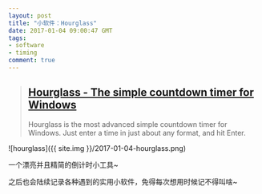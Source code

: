 ```yaml
---
layout: post
title: "小软件：Hourglass"
date: 2017-01-04 09:00:47 GMT
tags:
- software
- timing
comment: true
---
```


> ## [Hourglass - The simple countdown timer for Windows](https://chris.dziemborowicz.com/apps/hourglass/)
> Hourglass is the most advanced simple countdown timer for Windows. Just enter a time in just about any format, and hit Enter.

![hourglass]({{ site.img }}/2017-01-04-hourglass.png)

一个漂亮并且精简的倒计时小工具~

之后也会陆续记录各种遇到的实用小软件，免得每次想用时候记不得叫啥~

